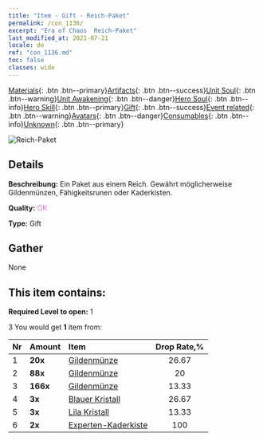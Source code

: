 ```yaml
---
title: "Item - Gift - Reich-Paket"
permalink: /con_1136/
excerpt: "Era of Chaos  Reich-Paket"
last_modified_at: 2021-07-21
locale: de
ref: "con_1136.md"
toc: false
classes: wide
---
```

 [Materials](/ItemsDE/){: .btn .btn--primary}[Artifacts](/ItemsDE/Artifacts/){: .btn .btn--success}[Unit Soul](/ItemsDE/UnitSoul/){: .btn .btn--warning}[Unit Awakening](/ItemsDE/UnitAwakening/){: .btn .btn--danger}[Hero Soul](/ItemsDE/HeroSoul/){: .btn .btn--info}[Hero Skill](/ItemsDE/HeroSkill/){: .btn .btn--primary}[Gift](/ItemsDE/Gift/){: .btn .btn--success}[Event related](/ItemsDE/Events/){: .btn .btn--warning}[Avatars](/ItemsDE/Avatars/){: .btn .btn--danger}[Consumables](/ItemsDE/Consumables/){: .btn .btn--info}[Unknown](/ItemsDE/Unknown/){: .btn .btn--primary}

 ![Reich-Paket](/images/t/i_907002.png)

## Details
 **Beschreibung:** Ein Paket aus einem Reich. Gewährt möglicherweise Gildenmünzen, Fähigkeitsrunen oder Kaderkisten.

 **Quality:** <span style="color: #DA70D6">OK</span>

 **Type:** Gift

## Gather

  None

## This item contains:

 **Required Level to open:** 1

 3 You would get **1** item  from:

  | Nr | Amount |     Item    | Drop Rate,% |
  |:---|:-------|:------------|:---------:|
  | 1 |  **20x** | [Gildenmünze](/ItemsDE/con_896/) | 26.67 | 
  | 2 |  **88x** | [Gildenmünze](/ItemsDE/con_896/) | 20 | 
  | 3 |  **166x** | [Gildenmünze](/ItemsDE/con_896/) | 13.33 | 
  | 4 |  **3x** | [Blauer Kristall](/ItemsDE/con_716/) | 26.67 | 
  | 5 |  **3x** | [Lila Kristall](/ItemsDE/con_720/) | 13.33 | 
  | 6 |  **2x** | [Experten-Kaderkiste](/ItemsDE/con_767/) | 100 | 

